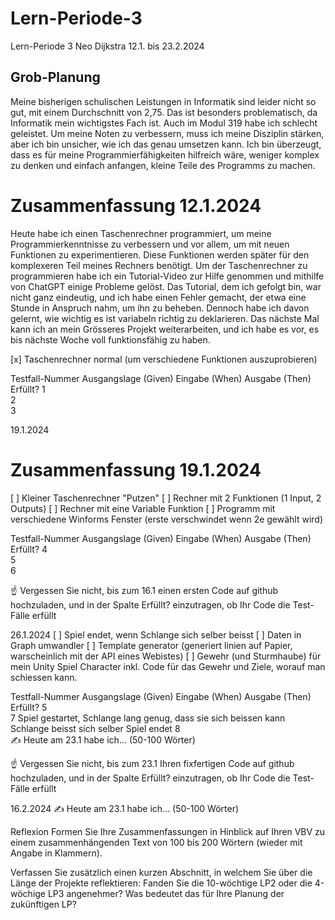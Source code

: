 # Lern-Periode-3

Lern-Periode 3
Neo Dijkstra
12.1. bis 23.2.2024

## Grob-Planung
Meine bisherigen schulischen Leistungen in Informatik sind leider nicht so gut, mit einem Durchschnitt von 2,75. Das ist besonders problematisch, da Informatik mein wichtigstes Fach ist. Auch im Modul 319 habe ich schlecht geleistet. Um meine Noten zu verbessern, muss ich meine Disziplin stärken, aber ich bin unsicher, wie ich das genau umsetzen kann. Ich bin überzeugt, dass es für meine Programmierfähigkeiten hilfreich wäre, weniger komplex zu denken und einfach anfangen, kleine Teile des Programms zu machen.

# Zusammenfassung 12.1.2024
Heute habe ich einen Taschenrechner programmiert, um meine Programmierkenntnisse zu verbessern und vor allem, um mit neuen Funktionen zu experimentieren. Diese Funktionen werden später für den komplexeren Teil meines Rechners benötigt. Um der Taschenrechner zu programmieren habe ich ein Tutorial-Video zur Hilfe genommen und mithilfe von ChatGPT einige Probleme gelöst.
Das Tutorial, dem ich gefolgt bin, war nicht ganz eindeutig, und ich habe einen Fehler gemacht, der etwa eine Stunde in Anspruch nahm, um ihn zu beheben. Dennoch habe ich davon gelernt, wie wichtig es ist variabeln richtig zu deklarieren. Das nächste Mal kann ich an mein Grösseres Projekt weiterarbeiten, und ich habe es vor, es bis nächste Woche voll funktionsfähig zu haben.


 [x] Taschenrechner normal (um verschiedene Funktionen auszuprobieren)

Testfall-Nummer	Ausgangslage (Given)	Eingabe (When)	Ausgabe (Then)	Erfüllt?
1				
2	
3	

19.1.2024

# Zusammenfassung 19.1.2024
[ ] Kleiner Taschenrechner "Putzen"
[ ] Rechner mit 2 Funktionen (1 Input, 2 Outputs)
[ ] Rechner mit eine Variable Funktion
[ ] Programm mit verschiedene Winforms Fenster (erste verschwindet wenn 2e gewählt wird)

Testfall-Nummer	Ausgangslage (Given)	Eingabe (When)	Ausgabe (Then)	Erfüllt?
4				
5	
6				


☝️ Vergessen Sie nicht, bis zum 16.1 einen ersten Code auf github hochzuladen, und in der Spalte Erfüllt? einzutragen, ob Ihr Code die Test-Fälle erfüllt

26.1.2024
[ ] Spiel endet, wenn Schlange sich selber beisst
[ ] Daten in Graph umwandler
[ ] Template generator (generiert linien auf Papier, warscheinlich mit der API eines Webistes)
[ ] Gewehr (und Sturmhaube) für mein Unity Spiel Character inkl. Code für das Gewehr und Ziele, worauf man schiessen kann.

Testfall-Nummer	Ausgangslage (Given)	Eingabe (When)	Ausgabe (Then)	Erfüllt?
5				
7	Spiel gestartet, Schlange lang genug, dass sie sich beissen kann	Schlange beisst sich selber	Spiel endet	
8				
✍️ Heute am 23.1 habe ich... (50-100 Wörter)

☝️ Vergessen Sie nicht, bis zum 23.1 Ihren fixfertigen Code auf github hochzuladen, und in der Spalte Erfüllt? einzutragen, ob Ihr Code die Test-Fälle erfüllt

16.2.2024
✍️ Heute am 23.1 habe ich... (50-100 Wörter)

Reflexion
Formen Sie Ihre Zusammenfassungen in Hinblick auf Ihren VBV zu einem zusammenhängenden Text von 100 bis 200 Wörtern (wieder mit Angabe in Klammern).

Verfassen Sie zusätzlich einen kurzen Abschnitt, in welchem Sie über die Länge der Projekte reflektieren: Fanden Sie die 10-wöchtige LP2 oder die 4-wöchige LP3 angenehmer? Was bedeutet das für Ihre Planung der zukünftigen LP?
